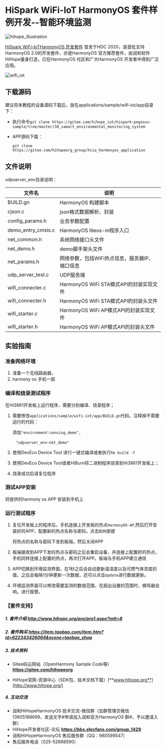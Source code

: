 # HiSpark WiFi-IoT HarmonyOS 套件样例开发--智能环境监测

![hihope_illustration](https://gitee.com/hihopeorg/hispark-hm-pegasus/raw/master/docs/figures/hihope_illustration.png)

[HiSpark WiFi-IoTHarmonyOS 开发套件](https://item.taobao.com/item.htm?spm=a1z10.1-c-s.w5003-23341819265.1.bf644a82Da9PZK&id=622343426064&scene=taobao_shop) 首发于HDC 2020，是首批支持HarmonyOS  2.0的开发套件，亦是HarmonyOS 官方推荐套件，由润和软件HiHope量身打造，已在HarmonyOS 社区和广大HarmonyOS 开发者中得到广泛应用。

![wifi_iot](https://gitee.com/hihopeorg/hispark-hm-pegasus/raw/master/docs/figures/wifi_iot.png)



## 下载源码

建议将本教程的设备源码下载后，放在applications/sample/wifi-iot/app目录下：

* 执行命令`git clone https://gitee.com/hihope_iot/hispark-pegasus-sample/tree/master/30_samart_environmental_monitoring_system`

* APP源码下载：

  `git clone https://gitee.com/hihopeorg_group/hcia_harmonyos_application`



## 文件说明

udpserver_env目录说明：

| 文件名             | 说明                                           |
| ------------------ | ---------------------------------------------- |
| BUILD.gn           | HarmonyOS 构建脚本                             |
| cjson.c            | json格式数据解析、封装                         |
| config_params.h    | 业务参数配置                                   |
| demo_entry_cmsis.c | HarmonyOS liteos-m程序入口                     |
| net_common.h       | 系统网络接口头文件                             |
| net_demo.h         | demo脚手架头文件                               |
| net_params.h       | 网络参数，包括WiFi热点信息，服务器IP、端口信息 |
| udp_server_test.c  | UDP服务端                                      |
| wifi_connecter.c   | HarmonyOS WiFi STA模式API的封装实现文件        |
| wifi_connecter.h   | HarmonyOS WiFi STA模式API的封装头文件          |
| wifi_starter.c     | HarmonyOS WiFi AP模式API的封装实现文件         |
| wifi_starter.h     | HarmonyOS WiFi AP模式API的封装头文件           |

## 实验指南

### 准备网络环境

1. 准备一个无线路由器，
2. harmony os 手机一部

### 编译和烧录测试程序

在Hi3861开发板上运行程序，需要分别编译、烧录程序；

1. 需要修改`applications/sample/wifi-iot/app/BUILD.gn`代码，注释掉不需要运行的代码：

   添加`"environment:sensing_demo",`

   ​       ` "udpserver_env:net_demo"`

2. 使用DevEco Device Tool 进行一键式编译或者执行`hb build -f`

3. 使用DevEco Device Tool或者HiBurn将二进制程序烧录到Hi3861开发板上；

4. 烧录成功后请复位程序

### 测试APP安装

将提供的harmony os APP 安装到手机上

### 运行测试程序

1. 复位开发板上的程序后，手机连接上开发板的热点`HarmonyOS-AP`,然后打开安装好的APP，配置新的热点名称与密码，点击`配网`按键

   将热点的名称与密码下发到板端，然后关闭APP

2. 板端接收到APP下发的热点与密码之后会重启设备，并连接上配置好的热点，手机同样连接上配置的热点，再次打开APP。板端与手机APP建立通信

3. APP切换到环境监测界面，在1秒之后会自动更新温湿度以及可燃气体浓度的值，之后会每隔1分钟更新一次数据，还可以点击`Update`进行数据更新。

4. 环境监测界面可以修改需要监测的数值范围，在超出设置的范围时，蜂鸣器会响，进行报警。

### 【套件支持】

##### 1. 套件介绍  http://www.hihope.org/pro/pro1.aspx?mtt=8

##### 2. 套件购买  https://item.taobao.com/item.htm?id=622343426064&scene=taobao_shop

##### 3. 技术资料

- Gitee码云网站（OpenHarmony Sample Code等) **https://gitee.com/hihopeorg**

- HiHope官网-资源中心（SDK包、技术文档下载）[**www.hihope.org**](http://www.hihope.org/)

##### 4. 互动交流

- 润和HiHopeHarmonyOS 技术交流-微信群（加群管理员微信13605188699，发送文字#申请加入润和官方HarmonyOS 群#，予以邀请入群）
- HiHope开发者社区-论坛 **https://bbs.elecfans.com/group_1429**
- 润和HiHopeHarmonyOS 售后服务群（QQ：980599547）
- 售后服务电话（025-52668590）